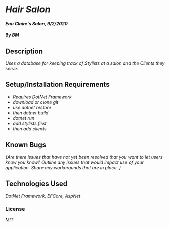 # _Hair Salon_

#### _Eau Claire's Salon, 9/2/2020_

#### By _**BM**_

## Description

_Uses a database for keeping track of Stylists at a salon and the Clients they serve._

## Setup/Installation Requirements

* _Requires DotNet Framework_
* _download or clone git_
* _use dotnet restore_
* _then dotnet build_
* _dotnet run_
* _add stylists first_
* _then add clients_

## Known Bugs

_{Are there issues that have not yet been resolved that you want to let users know you know?  Outline any issues that would impact use of your application.  Share any workarounds that are in place. }_

## Technologies Used

_DotNet Framework, EFCore, AspNet_

### License

*MIT*

